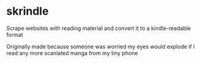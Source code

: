 # skrindle
Scrape websites with reading material and convert it to a kindle-readable format

Originally made because someone was worried my eyes would explode if I read any more scanlated manga from my tiny phone

